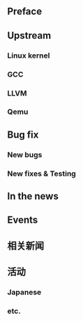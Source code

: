 ## Preface

## Upstream

### Linux kernel

### GCC

### LLVM

### Qemu

## Bug fix

### New bugs

### New fixes & Testing

## In the news

## Events

## 相关新闻

## 活动

### Japanese

### etc.
